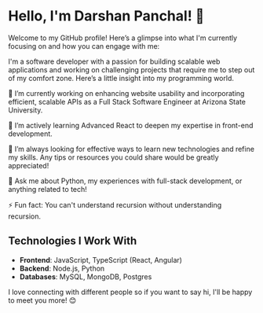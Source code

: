 # Hello, I'm Darshan Panchal! 👋

Welcome to my GitHub profile! Here’s a glimpse into what I'm currently focusing on and how you can engage with me:

I'm a software developer with a passion for building scalable web applications and working on challenging projects that require me to step out of my comfort zone. Here’s a little insight into my programming world.

🔭 I’m currently working on enhancing website usability and incorporating efficient, scalable APIs as a Full Stack Software Engineer at Arizona State University.

🌱 I’m actively learning Advanced React to deepen my expertise in front-end development.

🤔 I’m always looking for effective ways to learn new technologies and refine my skills. Any tips or resources you could share would be greatly appreciated!

💬 Ask me about Python, my experiences with full-stack development, or anything related to tech!

⚡ Fun fact: You can't understand recursion without understanding recursion.


## Technologies I Work With
- **Frontend**: JavaScript, TypeScript (React, Angular)
- **Backend**: Node.js, Python
- **Databases**: MySQL, MongoDB, Postgres

I love connecting with different people so if you want to say hi, I'll be happy to meet you more! 😊
